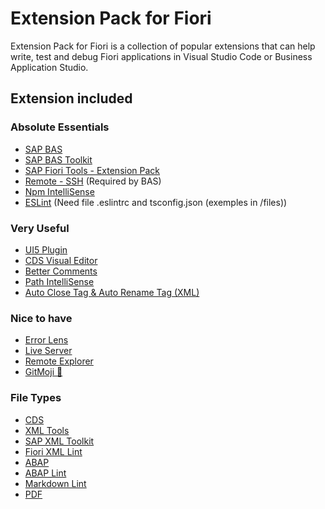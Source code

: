 # Extension Pack for Fiori

Extension Pack for Fiori is a collection of popular extensions that can help write, test and debug Fiori applications in Visual Studio Code or Business Application Studio.

## Extension included

### Absolute Essentials

* [SAP BAS](https://marketplace.visualstudio.com/items?itemName=app-studio-remote-access)
* [SAP BAS Toolkit](https://marketplace.visualstudio.com/items?itemName=saposs.app-studio-toolkit)
* [SAP Fiori Tools - Extension Pack](https://marketplace.visualstudio.com/items?itemName=sapse.sap-ux-fiori-tools-extension-pack)
* [Remote - SSH](https://marketplace.visualstudio.com/items?itemName=ms-vscode-remote.remote-ssh) (Required by BAS)
* [Npm IntelliSense](https://marketplace.visualstudio.com/items?itemName=christian-kohler.npm-intellisense)
* [ESLint](https://marketplace.visualstudio.com/items?itemName=dbaeumer.vscode-eslint) (Need file .eslintrc and tsconfig.json (exemples in /files))

### Very Useful

* [UI5 Plugin](https://marketplace.visualstudio.com/items?itemName=iljapostnovs.ui5plugin)
* [CDS Visual Editor](https://marketplace.visualstudio.com/items?itemName=SAPSE.vscode-wing-cds-editor-vsc)
* [Better Comments](https://marketplace.visualstudio.com/items?itemName=aaron-bond.better-comments&ssr=false#overview)
* [Path IntelliSense](https://marketplace.visualstudio.com/items?itemName=christian-kohler.path-intellisense)
* [Auto Close Tag & Auto Rename Tag (XML)](https://marketplace.visualstudio.com/items?itemName=formulahendry.auto-complete-tag)

### Nice to have

* [Error Lens](https://marketplace.visualstudio.com/items?itemName=usernamehw.errorlens)
* [Live Server](https://marketplace.visualstudio.com/items?itemName=ms-vscode.live-server)
* [Remote Explorer](https://marketplace.visualstudio.com/items?itemName=ms-vscode.remote-explorer)
* [GitMoji 🚀](https://marketplace.visualstudio.com/items?itemName=seatonjiang.gitmoji-vscode)

### File Types

* [CDS](https://marketplace.visualstudio.com/items?itemName=sapse.vscode-cds)
* [XML Tools](https://marketplace.visualstudio.com/items?itemName=DotJoshJohnson.xml)
* [SAP XML Toolkit](https://marketplace.visualstudio.com/items?itemName=saposs.xml-toolkit)
* [Fiori XML Lint](https://marketplace.visualstudio.com/items?itemName=leo-ls.fiori-xml-lint)
* [ABAP](https://marketplace.visualstudio.com/items?itemName=larshp.vscode-abap)
* [ABAP Lint](https://marketplace.visualstudio.com/items?itemName=larshp.vscode-abaplint)
* [Markdown Lint](https://marketplace.visualstudio.com/items?itemName=DavidAnson.vscode-markdownlint)
* [PDF](https://marketplace.visualstudio.com/items?itemName=tomoki1207.pdf)
